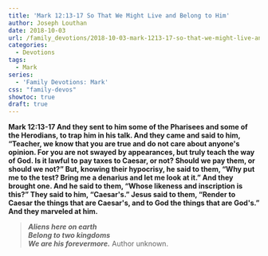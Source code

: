 ```yaml
---
title: 'Mark 12:13-17 So That We Might Live and Belong to Him'
author: Joseph Louthan
date: 2018-10-03
url: /family_devotions/2018-10-03-mark-1213-17-so-that-we-might-live-and-b.md/
categories:
  - Devotions
tags:
  - Mark
series:
  - 'Family Devotions: Mark'
css: "family-devos"
showtoc: true
draft: true
---
```


**Mark 12:13-17 And they sent to him some of the Pharisees and some of the Herodians, to trap him in his talk. And they came and said to him, “Teacher, we know that you are true and do not care about anyone's opinion. For you are not swayed by appearances, but truly teach the way of God. Is it lawful to pay taxes to Caesar, or not? Should we pay them, or should we not?” But, knowing their hypocrisy, he said to them, “Why put me to the test? Bring me a denarius and let me look at it.” And they brought one. And he said to them, “Whose likeness and inscription is this?” They said to him, “Caesar's.” Jesus said to them, “Render to Caesar the things that are Caesar's, and to God the things that are God's.” And they marveled at him.**

>***Aliens here on earth***  
>***Belong to two kingdoms***  
>***We are his forevermore.***
>Author unknown.

